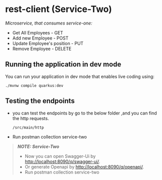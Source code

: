 # rest-client (Service-Two)

_Microservice, that consumes service-one:_
* Get All Employees - GET
* Add new Employee - POST
* Update Employee's position - PUT
* Remove Employee - DELETE


## Running the application in dev mode

You can run your application in dev mode that enables live coding using:

```shell script
./mvnw compile quarkus:dev
```

## Testing the endpoints
* you can test the endpoints by go to the below folder ,and you can find the http requests.
    ```
    /src/main/http
    ```
* Run postman collection service-two

> **_NOTE: Service-Two_**
> * Now you can open Swagger-Ui by <http://localhost:8090/q/swagger-ui/>.
> * Or generate Openapi by <http://localhost:8090/q/openapi/>.
> * Run postman collection service-two